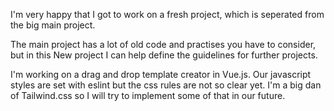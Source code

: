 I'm very happy that I got to work on a fresh project, which is seperated from the big main project.

The main project has a lot of old code and practises you have to consider, but in this New project I can help define the guidelines for further projects.

I'm working on a drag and drop template creator in Vue.js. Our javascript styles are set with eslint but the css rules are not so clear yet. I'm a big dan of Tailwind.css so I will try to implement some of that in our future. 
